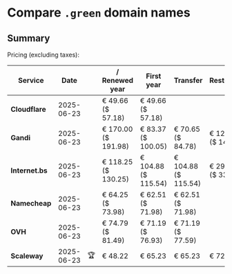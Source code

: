 # Compare `.green` domain names

## Summary

Pricing (excluding taxes):

| Service | Date |  | / Renewed year | First year | Transfer | Restoration |
|--|--|--|--|--|--|--|
| **Cloudflare** | 2025-06-23 |  | € 49.66<br>($ 57.18) | € 49.66<br>($ 57.18) |  |  |
| **Gandi** | 2025-06-23 |  | € 170.00<br>($ 191.98) | € 83.37<br>($ 100.05) | € 70.65<br>($ 84.78) | € 129.01<br>($ 144.49) |
| **Internet.bs** | 2025-06-23 |  | € 118.25<br>($ 130.25) | € 104.88<br>($ 115.54) | € 104.88<br>($ 115.54) | € 299.99<br>($ 330.45) |
| **Namecheap** | 2025-06-23 |  | € 64.25<br>($ 73.98) | € 62.51<br>($ 71.98) | € 62.51<br>($ 71.98) |  |
| **OVH** | 2025-06-23 |  | € 74.79<br>($ 81.49) | € 71.19<br>($ 76.93) | € 71.19<br>($ 77.59) |  |
| **Scaleway** | 2025-06-23 | 🏆 | € 48.22 | € 65.23 | € 65.23 | € 72.76 |

